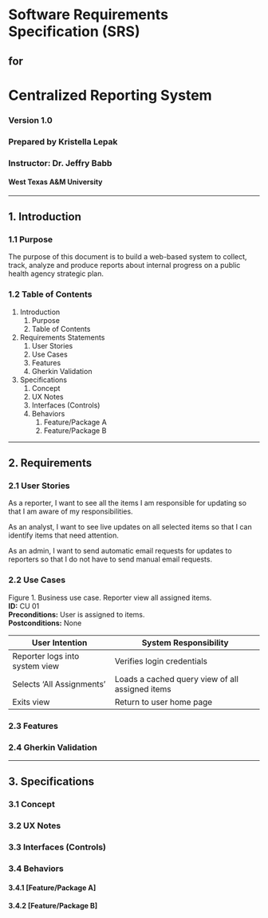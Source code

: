 # Software Requirements Specification (SRS) 
## for 
# Centralized Reporting System 
### Version 1.0
### Prepared by Kristella Lepak
### Instructor: Dr. Jeffry Babb
#### West Texas A&M University
---
## 1. Introduction
### 1.1 Purpose
The purpose of this document is to build a web-based system to collect, track, analyze and produce reports about internal progress on a public health agency strategic plan.
### 1.2 Table of Contents
1. Introduction
   1. Purpose
   2. Table of Contents
2. Requirements Statements
   1. User Stories
   2. Use Cases
   3. Features
   4. Gherkin Validation
3. Specifications
   1. Concept
   2. UX Notes
   3. Interfaces (Controls)
   4. Behaviors
      1. Feature/Package A
      2. Feature/Package B
---
## 2. Requirements
### 2.1 User Stories
As a reporter, I want to see all the items I am responsible for updating so that I am aware of my responsibilities.

As an analyst, I want to see live updates on all selected items so that I can identify items that need attention.

As an admin, I want to send automatic email requests for updates to reporters so that I do not have to send manual email requests.

### 2.2 Use Cases
Figure 1. Business use case. Reporter view all assigned items.  
**ID:** CU 01  
**Preconditions:** User is assigned to items.  
**Postconditions:** None  

| User Intention | System Responsibility |
| --- | --- |
| Reporter logs into system view | Verifies login credentials |
| Selects ‘All Assignments’ | Loads a cached query view of all assigned items |
| Exits view | Return to user home page | 
### 2.3 Features
### 2.4 Gherkin Validation
---
## 3. Specifications
### 3.1 Concept
### 3.2 UX Notes
### 3.3 Interfaces (Controls)
### 3.4 Behaviors
#### 3.4.1 [Feature/Package A]
#### 3.4.2 [Feature/Package B]

